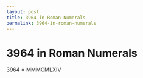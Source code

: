 ```yaml
---
layout: post
title: 3964 in Roman Numerals
permalink: 3964-in-roman-numerals
---
```


# 3964 in Roman Numerals

3964 = MMMCMLXIV
